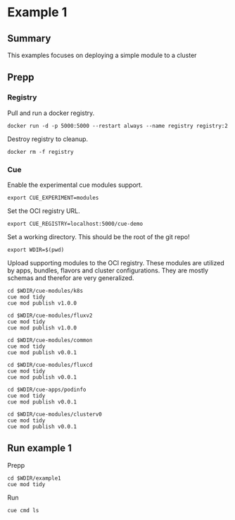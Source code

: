 # Example 1

## Summary

This examples focuses on deploying a simple module to a cluster

## Prepp

### Registry

Pull and run a docker registry.

```shell
docker run -d -p 5000:5000 --restart always --name registry registry:2
```

Destroy registry to cleanup.

```shell
docker rm -f registry
```

### Cue

Enable the experimental cue modules support.

```shell
export CUE_EXPERIMENT=modules
```

Set the OCI registry URL.

```shell
export CUE_REGISTRY=localhost:5000/cue-demo
```

Set a working directory. This should be the root of the git repo!

```shell
export WDIR=$(pwd)
```

Upload supporting modules to the OCI registry. These modules are utilized by apps, bundles, flavors and cluster configurations.
They are mostly schemas and therefor are very generalized.

```shell
cd $WDIR/cue-modules/k8s
cue mod tidy
cue mod publish v1.0.0

cd $WDIR/cue-modules/fluxv2
cue mod tidy
cue mod publish v1.0.0

cd $WDIR/cue-modules/common
cue mod tidy
cue mod publish v0.0.1

cd $WDIR/cue-modules/fluxcd
cue mod tidy
cue mod publish v0.0.1

cd $WDIR/cue-apps/podinfo
cue mod tidy
cue mod publish v0.0.1

cd $WDIR/cue-modules/clusterv0
cue mod tidy
cue mod publish v0.0.1
```

## Run example 1

Prepp

```shell
cd $WDIR/example1
cue mod tidy
```

Run

```shell
cue cmd ls
```
